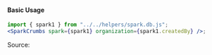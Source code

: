 #### Basic Usage

```jsx
import { spark1 } from "../../helpers/spark.db.js";
<SparkCrumbs spark={spark1} organization={spark1.createdBy} />;
```

Source:

```js { "file": "./SparkCrumbs.js" }
```
